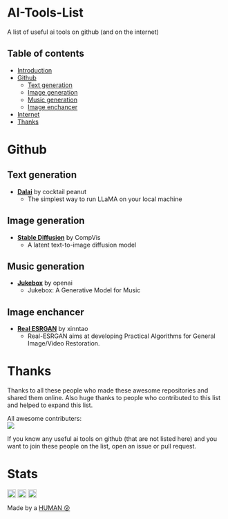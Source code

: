 # AI-Tools-List

A list of useful ai tools on github (and on the internet)

<!-- Image -->

## Table of contents
 
- [Introduction](#AI-Tools-List)
- [Github](#github)
	- [Text generation](#text-generation)
	- [Image generation](#image-generation)
	- [Music generation](#music-generation)
	- [Image enchancer](#image-enchancer)
- [Internet](#internet)	
- [Thanks](#thanks)

# Github

## Text generation

- **[Dalai](https://github.com/cocktailpeanut/dalai)** by cocktail peanut
   - The simplest way to run LLaMA on your local machine

## Image generation 

- **[Stable Diffusion](https://github.com/CompVis/stable-diffusion)** by CompVis
   - A latent text-to-image diffusion model

## Music generation

- **[Jukebox](https://github.com/openai/jukebox)** by openai
   - Jukebox: A Generative Model for Music

## Image enchancer

- **[Real ESRGAN](https://github.com/xinntao/Real-ESRGAN)** by xinntao
   - Real-ESRGAN aims at developing Practical Algorithms for General Image/Video Restoration.


# Thanks

Thanks to all these people who made these awesome repositories and shared them online.
Also huge thanks to people who contributed to this list and helped to expand this list.

All awesome contributers:
<br/>
<a href="https://github.com/JMcrafter26/ai-tools-list/graphs/contributors">
<img src="https://contrib.rocks/image?repo=JMcrafter26/ai-tools-list" /> <a>

If you know any useful ai tools on github (that are not listed here) and you want to join these people on the list, open an issue or pull request.

# Stats

<a href="https://github.com/JMcrafter26/ai-tools-list/stargazers" target="_blank"><img src="https://api.jm26.net/badge/beta?url=https://shields.io/github/stars/jmcrafter26/ai-tools-list.json&color=FFDB2D&label=Stars" height="20px" alt="Stars " style="display: inline-block; vertical-align: middle;"></a>
<a href="https://github.com/JMcrafter26/ai-tools-list/graphs/contributors" target="_blank"><img src="https://api.jm26.net/badge/beta?url=https://img.shields.io/github/contributors/jmcrafter26/ai-tools-list.json&color=blue" height="20px" style="display: inline-block; vertical-align: middle;"></a>
<a href="https://github.com/JMcrafter26/php-badges" target="_blank"><img src="https://api.jm26.net/badge/beta?g&label=Get%20these&icon=f41b&message=COOL%20BADGES&color=de4ff4" height="20px" alt="Get these COOL BADGES" style="display: inline-block; vertical-align: middle;"></a>

Made by a [HUMAN 😵](https://github.com/JMcrafter26)
